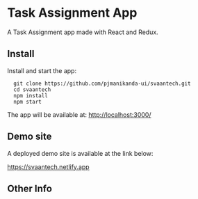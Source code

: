 # Task Assignment App

A Task Assignment app made with React and Redux.

## Install

Install and start the app:

```shell
  git clone https://github.com/pjmanikanda-ui/svaantech.git
  cd svaantech
  npm install
  npm start
```

The app will be available at: <http://localhost:3000/>


## Demo site

A deployed demo site is available at the link below:

<https://svaantech.netlify.app>

## Other Info


